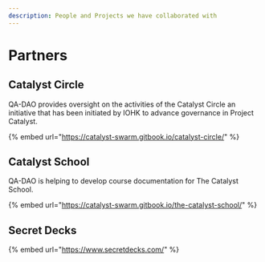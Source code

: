 ```yaml
---
description: People and Projects we have collaborated with
---
```


# Partners

## Catalyst Circle

QA-DAO provides oversight on the activities of the Catalyst Circle an initiative that has been initiated by IOHK to advance governance in Project Catalyst.

{% embed url="https://catalyst-swarm.gitbook.io/catalyst-circle/" %}

## Catalyst School

QA-DAO is helping to develop course documentation for The Catalyst School.

{% embed url="https://catalyst-swarm.gitbook.io/the-catalyst-school/" %}

## Secret Decks

{% embed url="https://www.secretdecks.com/" %}
